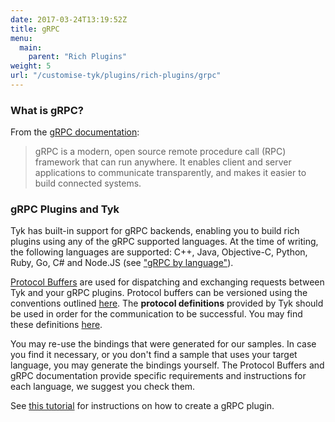 ```yaml
---
date: 2017-03-24T13:19:52Z
title: gRPC
menu:
  main:
    parent: "Rich Plugins"
weight: 5
url: "/customise-tyk/plugins/rich-plugins/grpc"
---
```

### What is gRPC?
From the [gRPC documentation][1]:

> gRPC is a modern, open source remote procedure call (RPC) framework that can run anywhere. It enables client and server applications to communicate transparently, and makes it easier to build connected systems.

### gRPC Plugins and Tyk
Tyk has built-in support for gRPC backends, enabling you to build rich plugins using any of the gRPC supported languages. At the time of writing, the following languages are supported: C++, Java, Objective-C, Python, Ruby, Go, C# and Node.JS (see ["gRPC by language"][2]).

[Protocol Buffers][3] are used for dispatching and exchanging requests between Tyk and your gRPC plugins. Protocol buffers can be versioned using the conventions outlined [here](http://h22208.www2.hpe.com/eginfolib/networking/docs/sdn/sdnc2_7/5200-0910prog/content/s_sdnc-app-ha-versioning-GPB.html). The **protocol definitions** provided by Tyk should be used in order for the communication to be successful. You may find these definitions [here][4].

You may re-use the bindings that were generated for our samples. In case you find it necessary, or you don't find a sample that uses your target language, you may generate the bindings yourself. The Protocol Buffers and gRPC documentation provide specific requirements and instructions for each language, we suggest you check them.

See [this tutorial][5] for instructions on how to create a gRPC plugin.

 [1]: http://www.grpc.io/faq/ 
 [2]: http://www.grpc.io/docs/
 [3]: https://developers.google.com/protocol-buffers/
 [4]: https://github.com/TykTechnologies/tyk-protobuf
 [5]: /docs/customise-tyk/plugins/rich-plugins/grpc/tutorial-add-grpc-plugin-api/